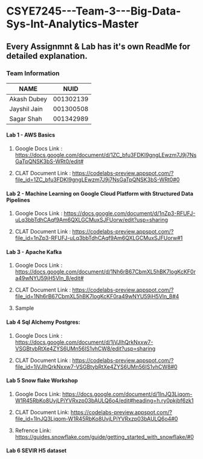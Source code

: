 # CSYE7245---Team-3---Big-Data-Sys-Int-Analytics-Master

## Every Assignmnt & Lab has it's own ReadMe for detailed explanation.

### Team Information

| NAME              |     NUID        |
|------------------ |-----------------|
| Akash Dubey  		|   001302139     |
| Jayshil Jain      |   001300508     |
| Sagar Shah        |   001342989     |

#### Lab 1 - AWS Basics

1. Google Docs Link : https://docs.google.com/document/d/1ZC_bfu3FDKI9gngLEwzm7J9j7NsGaTpQNSK3bS-WRt0/edit#

2. CLAT Document Link : https://codelabs-preview.appspot.com/?file_id=1ZC_bfu3FDKI9gngLEwzm7J9j7NsGaTpQNSK3bS-WRt0#0



#### Lab 2 - Machine Learning on Google Cloud Platform with Structured Data Pipelines

1. Google Docs Link : https://docs.google.com/document/d/1nZp3-RFUFJ-uLq3bbTdhCAqf9Am6QXLGCMuxSJFUorw/edit?usp=sharing

2. CLAT Document Link : https://codelabs-preview.appspot.com/?file_id=1nZp3-RFUFJ-uLq3bbTdhCAqf9Am6QXLGCMuxSJFUorw#1


#### Lab 3 - Apache Kafka

1. Google Docs Link : https://docs.google.com/document/d/1Nh6rB67CbmXL5hBK7logKcKF0ra49wNYU59jH5Vln_8/edit# 

2. CLAT Document Link : https://codelabs-preview.appspot.com/?file_id=1Nh6rB67CbmXL5hBK7logKcKF0ra49wNYU59jH5Vln_8#4 

3. Sample


#### Lab 4 Sql Alchemy Postgres:

1. Google Docs Link : https://docs.google.com/document/d/1jVJlhQrkNxxw7-VSGBtybRtXe4ZYS6UMn56IS1vhCW8/edit?usp=sharing

2. CLAT Document Link : https://codelabs-preview.appspot.com/?file_id=1jVJlhQrkNxxw7-VSGBtybRtXe4ZYS6UMn56IS1vhCW8#0


#### Lab 5 Snow flake Workshop

1. Google Docs Link: https://docs.google.com/document/d/1InJQ3Ljqom-W1R45RbKo8UvjLPiYVRxzp03bAULQ6o4/edit#heading=h.ry0pkjbf6zk1

2. CLAT Document Link: https://codelabs-preview.appspot.com/?file_id=1InJQ3Ljqom-W1R45RbKo8UvjLPiYVRxzp03bAULQ6o4#0

3. Refrence Link: https://guides.snowflake.com/guide/getting_started_with_snowflake/#0


#### Lab 6 SEVIR H5 dataset
